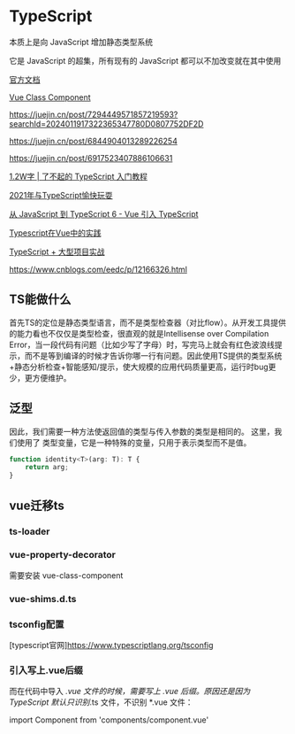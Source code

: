 # TypeScript

本质上是向 JavaScript 增加静态类型系统

它是 JavaScript 的超集，所有现有的 JavaScript 都可以不加改变就在其中使用

[官方文档](https://www.typescriptlang.org/zh/docs/)

[Vue Class Component](https://class-component.vuejs.org/guide/class-component.html#computed-properties)

<https://juejin.cn/post/7294449571857219593?searchId=2024011917322365347780D0807752DF2D>

<https://juejin.cn/post/6844904013289226254>

<https://juejin.cn/post/6917523407886106631>

[1.2W字 | 了不起的 TypeScript 入门教程](https://juejin.cn/post/6844904182843965453)

[2021年与TypeScript愉快玩耍](https://juejin.cn/post/6917830695301677069#heading-15)

[从 JavaScript 到 TypeScript 6 - Vue 引入 TypeScript](https://tasaid.com/blog/20171011233132.html)

[Typescript在Vue中的实践](https://juejin.cn/post/6877373779471761416#heading-4)

[TypeScript + 大型项目实战](https://juejin.cn/post/6844903641829081095#heading-13)

<https://www.cnblogs.com/eedc/p/12166326.html>

## TS能做什么

首先TS的定位是静态类型语言，而不是类型检查器（对比flow）。从开发工具提供的能力看也不仅仅是类型检查，很直观的就是Intellisense over Compilation Error，当一段代码有问题（比如少写了字母）时，写完马上就会有红色波浪线提示，而不是等到编译的时候才告诉你哪一行有问题。因此使用TS提供的类型系统+静态分析检查+智能感知/提示，使大规模的应用代码质量更高，运行时bug更少，更方便维护。

## 泛型

因此，我们需要一种方法使返回值的类型与传入参数的类型是相同的。 这里，我们使用了 类型变量，它是一种特殊的变量，只用于表示类型而不是值。

```js
function identity<T>(arg: T): T {
    return arg;
}
```

## vue迁移ts

### ts-loader

### vue-property-decorator

需要安装 vue-class-component

### vue-shims.d.ts

### tsconfig配置

[typescript官网]<https://www.typescriptlang.org/tsconfig>

### 引入写上.vue后缀

而在代码中导入 *.vue 文件的时候，需要写上 .vue 后缀。原因还是因为 TypeScript 默认只识别*.ts 文件，不识别 *.vue 文件：

import Component from 'components/component.vue'

